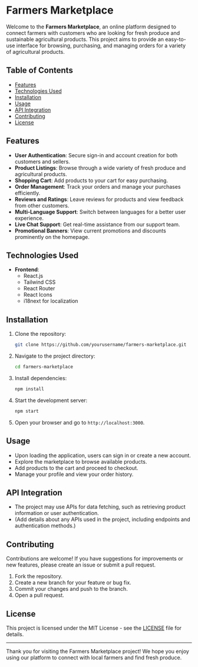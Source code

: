 # Farmers Marketplace

Welcome to the **Farmers Marketplace**, an online platform designed to connect farmers with customers who are looking for fresh produce and sustainable agricultural products. This project aims to provide an easy-to-use interface for browsing, purchasing, and managing orders for a variety of agricultural products.

## Table of Contents

- [Features](#features)
- [Technologies Used](#technologies-used)
- [Installation](#installation)
- [Usage](#usage)
- [API Integration](#api-integration)
- [Contributing](#contributing)
- [License](#license)

## Features

- **User Authentication**: Secure sign-in and account creation for both customers and sellers.
- **Product Listings**: Browse through a wide variety of fresh produce and agricultural products.
- **Shopping Cart**: Add products to your cart for easy purchasing.
- **Order Management**: Track your orders and manage your purchases efficiently.
- **Reviews and Ratings**: Leave reviews for products and view feedback from other customers.
- **Multi-Language Support**: Switch between languages for a better user experience.
- **Live Chat Support**: Get real-time assistance from our support team.
- **Promotional Banners**: View current promotions and discounts prominently on the homepage.

## Technologies Used

- **Frontend**: 
  - React.js
  - Tailwind CSS
  - React Router
  - React Icons
  - i18next for localization

## Installation

1. Clone the repository:
   ```bash
   git clone https://github.com/yourusername/farmers-marketplace.git
   ```

2. Navigate to the project directory:
   ```bash
   cd farmers-marketplace
   ```

3. Install dependencies:
   ```bash
   npm install
   ```

4. Start the development server:
   ```bash
   npm start
   ```

5. Open your browser and go to `http://localhost:3000`.

## Usage

- Upon loading the application, users can sign in or create a new account.
- Explore the marketplace to browse available products.
- Add products to the cart and proceed to checkout.
- Manage your profile and view your order history.

## API Integration

- The project may use APIs for data fetching, such as retrieving product information or user authentication.
- (Add details about any APIs used in the project, including endpoints and authentication methods.)

## Contributing

Contributions are welcome! If you have suggestions for improvements or new features, please create an issue or submit a pull request.

1. Fork the repository.
2. Create a new branch for your feature or bug fix.
3. Commit your changes and push to the branch.
4. Open a pull request.

## License

This project is licensed under the MIT License - see the [LICENSE](LICENSE) file for details.

---

Thank you for visiting the Farmers Marketplace project! We hope you enjoy using our platform to connect with local farmers and find fresh produce.
